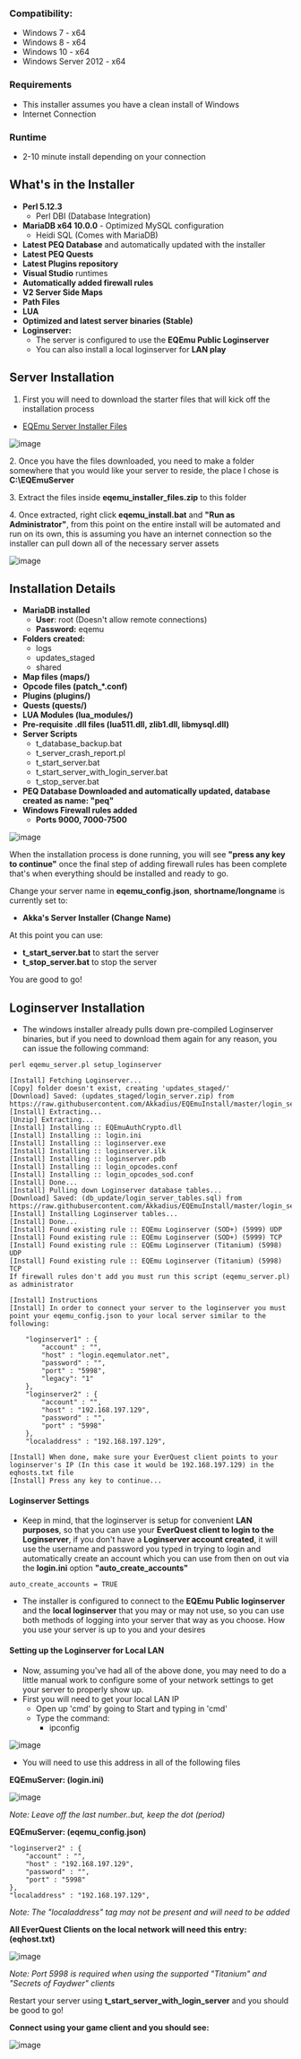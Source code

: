 ### Compatibility:

* Windows 7 - x64
* Windows 8 - x64
* Windows 10 - x64
* Windows Server 2012 - x64

### Requirements

*   This installer assumes you have a clean install of Windows
*   Internet Connection

### Runtime
*   2-10 minute install depending on your connection

## What's in the Installer

*   **Perl 5.12.3**
    *   Perl DBI (Database Integration)
*   **MariaDB x64 10.0.0** \- Optimized MySQL configuration
    *   Heidi SQL (Comes with MariaDB)
*   **Latest PEQ Database** and automatically updated with the installer
*   **Latest PEQ Quests**
*   **Latest Plugins repository**
*   **Visual Studio** runtimes
*   **Automatically added firewall rules**
*   **V2 Server Side Maps**
*   **Path Files**
*   **LUA**
*   **Optimized and latest server binaries (Stable)**
*   **Loginserver:**
    *   The server is configured to use the **EQEmu Public Loginserver**
    *   You can also install a local loginserver for **LAN play**

## Server Installation

 1. First you will need to download the starter files that will kick off the installation process

*   [EQEmu Server Installer Files](http://wiki.eqemulator.org/eqemu_installer_files.zip)

![image](https://user-images.githubusercontent.com/3319450/34912524-61f9eff6-f8a9-11e7-8028-2283d0347167.png)


2\. Once you have the files downloaded, you need to make a folder somewhere that you would like your server to reside, the place I chose is **C:\\EQEmuServer**

3\. Extract the files inside **eqemu\_installer\_files.zip** to this folder

4\. Once extracted, right click **eqemu_install.bat** and **"Run as Administrator"**, from this point on the entire install will be automated and run on its own, this is assuming you have an internet connection so the installer can pull down all of the necessary server assets

![image](https://user-images.githubusercontent.com/3319450/34912527-6e97d462-f8a9-11e7-981f-6a60ba0fbdea.png)


## Installation Details

*   **MariaDB installed**
    *   **User**: root (Doesn't allow remote connections)
    *   **Password:** eqemu
*   **Folders created:**
    *   logs
    *   updates_staged
    *   shared
*   **Map files (maps/)**
*   **Opcode files (patch_*.conf)**
*   **Plugins (plugins/)**
*   **Quests (quests/)**
*   **LUA Modules (lua_modules/)**
*   **Pre-requisite .dll files (lua511.dll, zlib1.dll, libmysql.dll)**
*   **Server Scripts**
    *   t\_database\_backup.bat
    *   t\_server\_crash_report.pl
    *   t\_start\_server.bat
    *   t\_start\_server\_with\_login_server.bat
    *   t\_stop\_server.bat
*   **PEQ Database Downloaded and automatically updated, database created as name: "peq"**
*   **Windows Firewall rules added**
    *   **Ports 9000, 7000-7500**

![image](https://user-images.githubusercontent.com/3319450/34912555-f02fc548-f8a9-11e7-928a-172977e140d3.png)


When the installation process is done running, you will see **"press any key to continue"** once the final step of adding firewall rules has been complete that's when everything should be installed and ready to go.

Change your server name in **eqemu_config.json**, **shortname/longname** is currently set to:

*   **Akka's Server Installer (Change Name)**

At this point you can use:

*   **t\_start\_server.bat** to start the server
*   **t\_stop\_server.bat** to stop the server

You are good to go!

## Loginserver Installation

* The windows installer already pulls down pre-compiled Loginserver binaries, but if you need to download them again for any reason, you can issue the following command:
```
perl eqemu_server.pl setup_loginserver

[Install] Fetching Loginserver...
[Copy] folder doesn't exist, creating 'updates_staged/'
[Download] Saved: (updates_staged/login_server.zip) from https://raw.githubusercontent.com/Akkadius/EQEmuInstall/master/login_server.zip
[Install] Extracting...
[Unzip] Extracting...
[Install] Installing :: EQEmuAuthCrypto.dll
[Install] Installing :: login.ini
[Install] Installing :: loginserver.exe
[Install] Installing :: loginserver.ilk
[Install] Installing :: loginserver.pdb
[Install] Installing :: login_opcodes.conf
[Install] Installing :: login_opcodes_sod.conf
[Install] Done...
[Install] Pulling down Loginserver database tables...
[Download] Saved: (db_update/login_server_tables.sql) from https://raw.githubusercontent.com/Akkadius/EQEmuInstall/master/login_server_tables.sql
[Install] Installing Loginserver tables...
[Install] Done...
[Install] Found existing rule :: EQEmu Loginserver (SOD+) (5999) UDP
[Install] Found existing rule :: EQEmu Loginserver (SOD+) (5999) TCP
[Install] Found existing rule :: EQEmu Loginserver (Titanium) (5998) UDP
[Install] Found existing rule :: EQEmu Loginserver (Titanium) (5998) TCP
If firewall rules don't add you must run this script (eqemu_server.pl) as administrator

[Install] Instructions
[Install] In order to connect your server to the loginserver you must point your eqemu_config.json to your local server similar to the following:

	"loginserver1" : {
		"account" : "",
		"host" : "login.eqemulator.net",
		"password" : "",
		"port" : "5998",
		"legacy": "1"
	},
	"loginserver2" : {
		"account" : "",
		"host" : "192.168.197.129",
		"password" : "",
		"port" : "5998"
	},
	"localaddress" : "192.168.197.129",

[Install] When done, make sure your EverQuest client points to your loginserver's IP (In this case it would be 192.168.197.129) in the eqhosts.txt file
[Install] Press any key to continue...
```

#### Loginserver Settings

*   Keep in mind, that the loginserver is setup for convenient **LAN purposes**, so that you can use your **EverQuest client to login to the Loginserver**, if you don't have a **Loginserver account created**, it will use the username and password you typed in trying to login and automatically create an account which you can use from then on out via the **login.ini** option **"auto\_create\_accounts"**

`auto_create_accounts = TRUE`

*   The installer is configured to connect to the **EQEmu Public loginserver** and the **local loginserver** that you may or may not use, so you can use both methods of logging into your server that way as you choose. How you use your server is up to you and your desires

#### Setting up the Loginserver for Local LAN

*   Now, assuming you've had all of the above done, you may need to do a little manual work to configure some of your network settings to get your server to properly show up.
*   First you will need to get your local LAN IP
    *   Open up 'cmd' by going to Start and typing in 'cmd'
    *   Type the command:
        *   ipconfig

![image](https://user-images.githubusercontent.com/3319450/34912564-330bc466-f8aa-11e7-9f97-c73049af2268.png)

*   You will need to use this address in all of the following files

**EQEmuServer: (login.ini)**

![image](https://user-images.githubusercontent.com/3311166/62815137-fad33900-bae3-11e9-9e4e-63ecaf6ef6d8.png)

_Note: Leave off the last number..but, keep the dot (period)_

**EQEmuServer: (eqemu_config.json)**
```               
"loginserver2" : {
	"account" : "",
	"host" : "192.168.197.129",
	"password" : "",
	"port" : "5998"
},
"localaddress" : "192.168.197.129",
```
_Note: The "localaddress" tag may not be present and will need to be added_

**All EverQuest Clients on the local network will need this entry: (eqhost.txt)**

![image](https://user-images.githubusercontent.com/3319450/34912578-95aa7a86-f8aa-11e7-9354-7288b512d8d4.png)

_Note: Port 5998 is required when using the supported "Titanium" and "Secrets of Faydwer" clients_

Restart your server using **t\_start\_server\_with\_login_server** and you should be good to go!

**Connect using your game client and you should see:**

![image](https://user-images.githubusercontent.com/3319450/34912582-a025e892-f8aa-11e7-8676-2cdd98f6592c.png)
